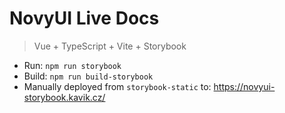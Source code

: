 # NovyUI Live Docs 

> Vue + TypeScript + Vite + Storybook

- Run: `npm run storybook`
- Build: `npm run build-storybook`
- Manually deployed from `storybook-static` to: https://novyui-storybook.kavik.cz/

